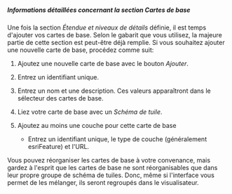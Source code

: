 ##### Informations détaillées concernant la section _Cartes de base_

Une fois la section _Étendue et niveaux de détails_ définie, il est temps d'ajouter vos cartes de base. Selon le gabarit que vous utilisez, la majeure partie de cette section est peut-être déjà remplie. Si vous souhaitez ajouter une nouvelle carte de base, procédez comme suit:

1. Ajoutez une nouvelle carte de base avec le bouton _Ajouter_.

2. Entrez un identifiant unique.

3. Entrez un nom et une description. Ces valeurs apparaîtront dans le sélecteur des cartes de base.

4. Liez votre carte de base avec un _Schéma de tuile_.

5. Ajoutez au moins une couche pour cette carte de base
    * Entrez un identifiant unique, le type de couche (généralement esriFeature) et l'URL.

Vous pouvez réorganiser les cartes de base à votre convenance, mais gardez à l'esprit que les cartes de base ne sont réorganisables que dans leur propre groupe de schéma de tuiles. Donc, même si l'interface vous permet de les mélanger, ils seront regroupés dans le visualisateur.
